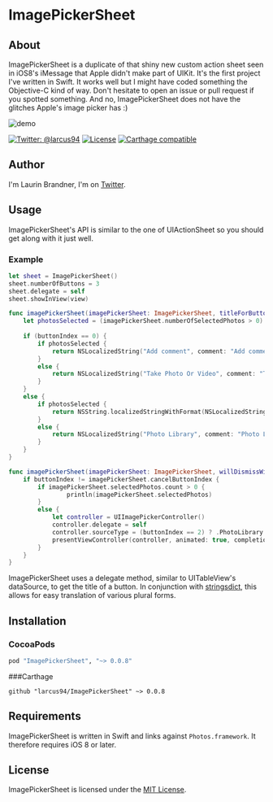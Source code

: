 # ImagePickerSheet

## About
ImagePickerSheet is a duplicate of that shiny new custom action sheet seen in iOS8's iMessage that Apple didn't make part of UIKit. It's the first project I've written in Swift. It works well but I might have coded something the Objective-C kind of way. Don't hesitate to open an issue or pull request if you spotted something.
And no, ImagePickerSheet does not have the glitches Apple's image picker has :)

![demo](Screenshots/ImagePickerSheet.gif)

[![Twitter: @larcus94](https://img.shields.io/badge/contact-@larcus94-blue.svg?style=flat)](https://twitter.com/larcus94)
[![License](http://img.shields.io/badge/license-MIT-green.svg?style=flat)](https://github.com/larcus94/ImagePickerSheet/blob/master/LICENSE)
[![Carthage compatible](https://img.shields.io/badge/Carthage-compatible-4BC51D.svg?style=flat)](https://github.com/Carthage/Carthage)

## Author
I'm Laurin Brandner, I'm on [Twitter](https://twitter.com/larcus94).

## Usage
ImagePickerSheet's API is similar to the one of UIActionSheet so you should get along with it just well.

### Example

```swift
let sheet = ImagePickerSheet()
sheet.numberOfButtons = 3
sheet.delegate = self
sheet.showInView(view)
```

```swift
func imagePickerSheet(imagePickerSheet: ImagePickerSheet, titleForButtonAtIndex buttonIndex: Int) -> String {
	let photosSelected = (imagePickerSheet.numberOfSelectedPhotos > 0)
        
	if (buttonIndex == 0) {
        if photosSelected {
			return NSLocalizedString("Add comment", comment: "Add comment")
        }
		else {
			return NSLocalizedString("Take Photo Or Video", comment: "Take Photo Or Video")
		}
	}
	else {
		if photosSelected {
			return NSString.localizedStringWithFormat(NSLocalizedString("ImagePickerSheet.button1.Send %lu Photo", comment: "The secondary title of the image picker sheet to send the photos"), imagePickerSheet.numberOfSelectedPhotos) as String
		}
		else {
			return NSLocalizedString("Photo Library", comment: "Photo Library")
		}
	}
}

func imagePickerSheet(imagePickerSheet: ImagePickerSheet, willDismissWithButtonIndex buttonIndex: Int) {
    if buttonIndex != imagePickerSheet.cancelButtonIndex {
        if imagePickerSheet.selectedPhotos.count > 0 {
                println(imagePickerSheet.selectedPhotos)
        }
        else {
            let controller = UIImagePickerController()
            controller.delegate = self
            controller.sourceType = (buttonIndex == 2) ? .PhotoLibrary : .Camera
            presentViewController(controller, animated: true, completion: nil)
        }
    }
}
```
ImagePickerSheet uses a delegate method, similar to UITableView's dataSource, to get the title of a button. In conjunction with [stringsdict](https://developer.apple.com/library/ios/documentation/MacOSX/Conceptual/BPInternational/StringsdictFileFormat/StringsdictFileFormat.html), this allows for easy translation of various plural forms.

## Installation

### CocoaPods
```ruby
pod "ImagePickerSheet", "~> 0.0.8"
```

###Carthage
```objc
github "larcus94/ImagePickerSheet" ~> 0.0.8
```


## Requirements
ImagePickerSheet is written in Swift and links against `Photos.framework`. It therefore requires iOS 8 or later.

## License
ImagePickerSheet is licensed under the [MIT License](http://opensource.org/licenses/mit-license.php).
